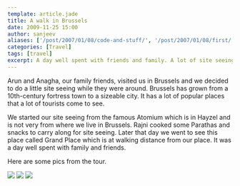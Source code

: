 ```yaml
---
template: article.jade
title: A walk in Brussels 
date: 2009-11-25 15:00
author: sanjeev
aliases: ['/post/2007/01/08/code-and-stuff/', '/post/2007/01/08/first/', '/post/2008/01/08/first']
categories: [Travel]
tags: [travel]
excerpt: A day well spent with friends and family. A lot of site seeing and a lot of fun.
---
```

Arun and Anagha, our family friends, visited us in Brussels and we decided to do a little site seeing while they were around. Brussels has grown from a 10th-century fortress town to a sizeable city. It has a lot of popular places that a lot of tourists come to see.

We started our site seeing from the famous Atomium which is in Hayzel and is not very from where we live in Brussels. Rajni cooked some Parathas and snacks to carry along for site seeing. Later that day we went to see this place called Grand Place which is at walking distance from our place. It was a day well spent with family and friends.

Here are some pics from the tour.

<span2><img src="https://lh5.googleusercontent.com/-PJUjJY7H-5Q/UR--ouCHg5I/AAAAAAAAZYY/6RmJksypA7Q/w352-h264-p-o/P1040813.JPG" ></span2>
<span2><img src="https://lh3.googleusercontent.com/-doW0wcSR15c/UR-_CgQ51OI/AAAAAAAAZZQ/4QNtJtl-ays/w345-h259-p-o/P1030536.JPG"></span2>
<span2><img src="https://lh6.googleusercontent.com/-_7_x0VNACsI/UR--4ZuJ2LI/AAAAAAAAZY4/eX_c7crLv7c/w359-h269-p-o/P1040558.JPG"></span2>